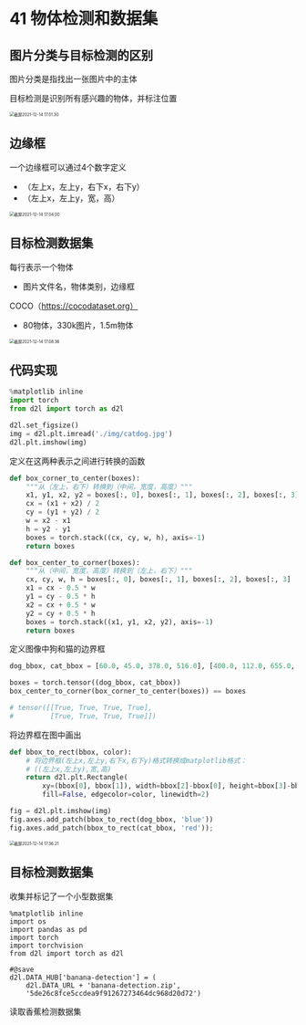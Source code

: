 # 41 物体检测和数据集

## 图片分类与目标检测的区别

图片分类是指找出一张图片中的主体

目标检测是识别所有感兴趣的物体，并标注位置

<img src="/Users/hanyixiao/Library/Application Support/typora-user-images/截屏2021-12-14 17.01.30.png" alt="截屏2021-12-14 17.01.30" style="zoom:50%;" />

## 边缘框

一个边缘框可以通过4个数字定义

- （左上x，左上y，右下x，右下y）
- （左上x，左上y，宽，高）

<img src="/Users/hanyixiao/Library/Application Support/typora-user-images/截屏2021-12-14 17.04.00.png" alt="截屏2021-12-14 17.04.00" style="zoom:50%;" />

## 目标检测数据集

每行表示一个物体

- 图片文件名，物体类别，边缘框

COCO（https://cocodataset.org）

- 80物体，330k图片，1.5m物体

<img src="/Users/hanyixiao/Library/Application Support/typora-user-images/截屏2021-12-14 17.08.36.png" alt="截屏2021-12-14 17.08.36" style="zoom:50%;" />

 

## 代码实现

```python
%matplotlib inline
import torch
from d2l import torch as d2l

d2l.set_figsize()
img = d2l.plt.imread('./img/catdog.jpg')
d2l.plt.imshow(img)
```

定义在这两种表示之间进行转换的函数

```python
def box_corner_to_center(boxes):
    """从（左上，右下）转换到（中间，宽度，高度）"""
    x1, y1, x2, y2 = boxes[:, 0], boxes[:, 1], boxes[:, 2], boxes[:, 3]
    cx = (x1 + x2) / 2
    cy = (y1 + y2) / 2
    w = x2 - x1
    h = y2 - y1
    boxes = torch.stack((cx, cy, w, h), axis=-1)
    return boxes

def box_center_to_corner(boxes):
    """从（中间，宽度，高度）转换到（左上，右下）"""
    cx, cy, w, h = boxes[:, 0], boxes[:, 1], boxes[:, 2], boxes[:, 3]
    x1 = cx - 0.5 * w
    y1 = cy - 0.5 * h
    x2 = cx + 0.5 * w
    y2 = cy + 0.5 * h
    boxes = torch.stack((x1, y1, x2, y2), axis=-1)
    return boxes
```

定义图像中狗和猫的边界框

```python
dog_bbox, cat_bbox = [60.0, 45.0, 378.0, 516.0], [400.0, 112.0, 655.0, 493.0]

boxes = torch.tensor((dog_bbox, cat_bbox))
box_center_to_corner(box_corner_to_center(boxes)) == boxes

# tensor([[True, True, True, True],
#         [True, True, True, True]])
```

将边界框在图中画出

```python
def bbox_to_rect(bbox, color):
    # 将边界框(左上x,左上y,右下x,右下y)格式转换成matplotlib格式：
    # ((左上x,左上y),宽,高)
    return d2l.plt.Rectangle(
        xy=(bbox[0], bbox[1]), width=bbox[2]-bbox[0], height=bbox[3]-bbox[1],
        fill=False, edgecolor=color, linewidth=2)

fig = d2l.plt.imshow(img)
fig.axes.add_patch(bbox_to_rect(dog_bbox, 'blue'))
fig.axes.add_patch(bbox_to_rect(cat_bbox, 'red'));
```

<img src="/Users/hanyixiao/Library/Application Support/typora-user-images/截屏2021-12-14 17.36.21.png" alt="截屏2021-12-14 17.36.21" style="zoom:50%;" />

## 目标检测数据集

收集并标记了一个小型数据集

```
%matplotlib inline
import os
import pandas as pd
import torch
import torchvision
from d2l import torch as d2l

#@save
d2l.DATA_HUB['banana-detection'] = (
    d2l.DATA_URL + 'banana-detection.zip',
    '5de26c8fce5ccdea9f91267273464dc968d20d72')
```

读取香蕉检测数据集
